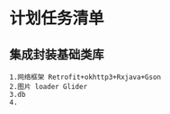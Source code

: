 # 计划任务清单
## 集成封装基础类库
    1.网络框架 Retrofit+okhttp3+Rxjava+Gson
    2.图片 loader Glider
    3.db
    4.
